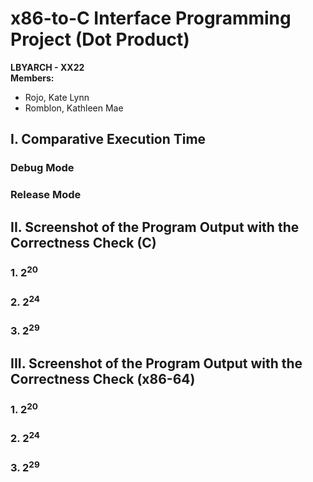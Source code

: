 # x86-to-C Interface Programming Project (Dot Product)
**LBYARCH - XX22** <br>
**Members:**
- Rojo, Kate Lynn
- Romblon, Kathleen Mae

## I. Comparative Execution Time

### Debug Mode

### Release Mode

## II. Screenshot of the Program Output with the Correctness Check (C)

### 1. 2<sup>20</sup>
### 2. 2<sup>24</sup>
### 3. 2<sup>29</sup>

## III. Screenshot of the Program Output with the Correctness Check (x86-64)

### 1. 2<sup>20</sup>
### 2. 2<sup>24</sup>
### 3. 2<sup>29</sup>
